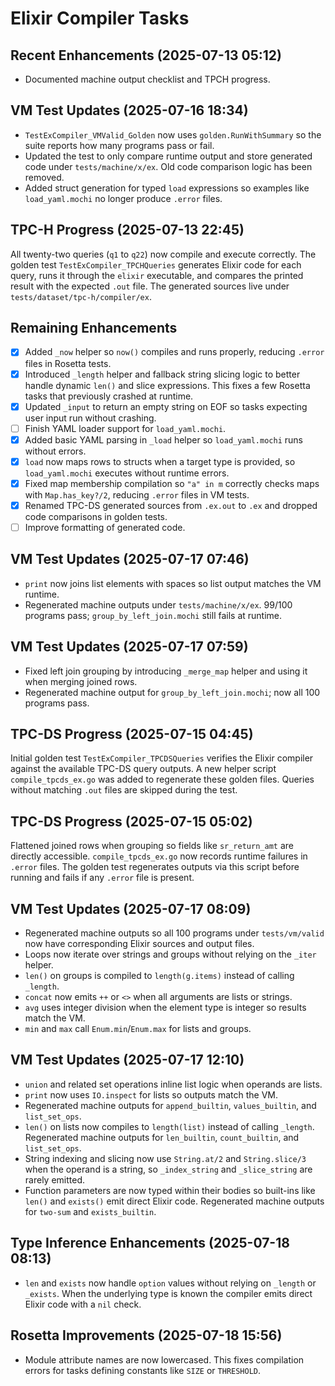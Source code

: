 # Elixir Compiler Tasks

## Recent Enhancements (2025-07-13 05:12)
- Documented machine output checklist and TPCH progress.

## VM Test Updates (2025-07-16 18:34)
- `TestExCompiler_VMValid_Golden` now uses `golden.RunWithSummary` so the suite
  reports how many programs pass or fail.
- Updated the test to only compare runtime output and store generated code under
  `tests/machine/x/ex`. Old code comparison logic has been removed.
- Added struct generation for typed `load` expressions so examples like
  `load_yaml.mochi` no longer produce `.error` files.

## TPC-H Progress (2025-07-13 22:45)
All twenty-two queries (`q1` to `q22`) now compile and execute correctly. The
golden test `TestExCompiler_TPCHQueries` generates Elixir code for each query,
runs it through the `elixir` executable, and compares the printed result with
the expected `.out` file. The generated sources live under
`tests/dataset/tpc-h/compiler/ex`.

## Remaining Enhancements
- [x] Added `_now` helper so `now()` compiles and runs properly, reducing `.error` files in Rosetta tests.
- [x] Introduced `_length` helper and fallback string slicing logic to better handle dynamic `len()` and slice expressions. This fixes a few Rosetta tasks that previously crashed at runtime.
- [x] Updated `_input` to return an empty string on EOF so tasks expecting user
  input run without crashing.
- [ ] Finish YAML loader support for `load_yaml.mochi`.
- [x] Added basic YAML parsing in `_load` helper so `load_yaml.mochi` runs
  without errors.
- [x] `load` now maps rows to structs when a target type is provided, so
  `load_yaml.mochi` executes without runtime errors.
- [x] Fixed map membership compilation so `"a" in m` correctly checks maps with
  `Map.has_key?/2`, reducing `.error` files in VM tests.
- [x] Renamed TPC-DS generated sources from `.ex.out` to `.ex` and dropped code
  comparisons in golden tests.
- [ ] Improve formatting of generated code.

## VM Test Updates (2025-07-17 07:46)
- `print` now joins list elements with spaces so list output matches the VM runtime.
- Regenerated machine outputs under `tests/machine/x/ex`. 99/100 programs pass; `group_by_left_join.mochi` still fails at runtime.

## VM Test Updates (2025-07-17 07:59)
- Fixed left join grouping by introducing `_merge_map` helper and using it when merging joined rows.
- Regenerated machine output for `group_by_left_join.mochi`; now all 100 programs pass.

## TPC-DS Progress (2025-07-15 04:45)
Initial golden test `TestExCompiler_TPCDSQueries` verifies the Elixir compiler
against the available TPC-DS query outputs. A new helper script
`compile_tpcds_ex.go` was added to regenerate these golden files. Queries without
matching `.out` files are skipped during the test.

## TPC-DS Progress (2025-07-15 05:02)
Flattened joined rows when grouping so fields like `sr_return_amt` are directly
accessible. `compile_tpcds_ex.go` now records runtime failures in `.error`
files. The golden test regenerates outputs via this script before running and
fails if any `.error` file is present.

## VM Test Updates (2025-07-17 08:09)
- Regenerated machine outputs so all 100 programs under `tests/vm/valid` now have corresponding Elixir sources and output files.
- Loops now iterate over strings and groups without relying on the `_iter` helper.
- `len()` on groups is compiled to `length(g.items)` instead of calling `_length`.
- `concat` now emits `++` or `<>` when all arguments are lists or strings.
- `avg` uses integer division when the element type is integer so results match the VM.
- `min` and `max` call `Enum.min`/`Enum.max` for lists and groups.

## VM Test Updates (2025-07-17 12:10)
- `union` and related set operations inline list logic when operands are lists.
- `print` now uses `IO.inspect` for lists so outputs match the VM.
- Regenerated machine outputs for `append_builtin`, `values_builtin`, and `list_set_ops`.
- `len()` on lists now compiles to `length(list)` instead of calling `_length`.
  Regenerated machine outputs for `len_builtin`, `count_builtin`, and `list_set_ops`.
- String indexing and slicing now use `String.at/2` and `String.slice/3` when the
  operand is a string, so `_index_string` and `_slice_string` are rarely emitted.
- Function parameters are now typed within their bodies so built-ins like `len()`
  and `exists()` emit direct Elixir code. Regenerated machine outputs for
  `two-sum` and `exists_builtin`.

## Type Inference Enhancements (2025-07-18 08:13)
- `len` and `exists` now handle `option` values without relying on `_length`
  or `_exists`. When the underlying type is known the compiler emits direct
  Elixir code with a `nil` check.

## Rosetta Improvements (2025-07-18 15:56)
- Module attribute names are now lowercased. This fixes compilation errors for
  tasks defining constants like `SIZE` or `THRESHOLD`.
